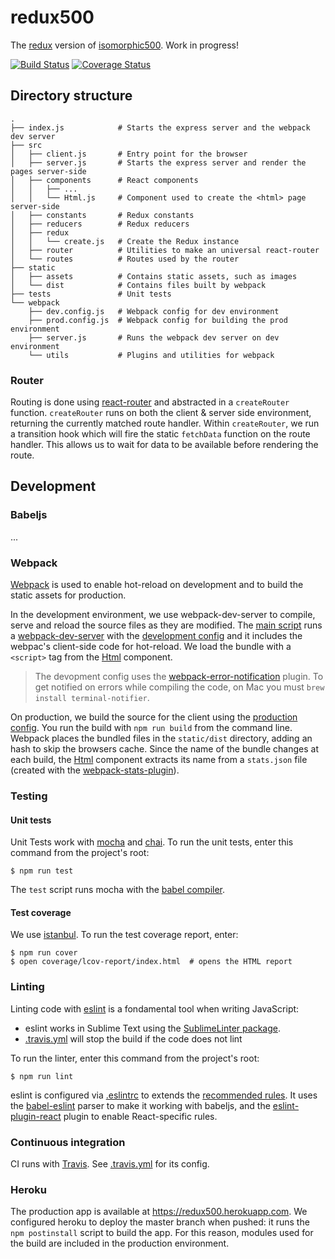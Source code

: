 # redux500

The [redux](https://github.com/rackt/redux) version of [isomorphic500](http://github.com/gpbl/isomorphic500). Work in progress!

[![Build Status](https://travis-ci.org/gpbl/redux500.svg?branch=master)](https://travis-ci.org/gpbl/redux500)
[![Coverage Status](https://coveralls.io/repos/gpbl/redux500/badge.svg?branch=master&service=github)](https://coveralls.io/github/gpbl/redux500?branch=master)

## Directory structure

```
.
├── index.js            # Starts the express server and the webpack dev server
├── src
│   ├── client.js       # Entry point for the browser
│   ├── server.js       # Starts the express server and render the pages server-side
│   ├── components      # React components
│   │   ├── ...
│   │   └── Html.js     # Component used to create the <html> page server-side
│   ├── constants       # Redux constants
│   ├── reducers        # Redux reducers
│   ├── redux
│   │   └── create.js   # Create the Redux instance
│   ├── router          # Utilities to make an universal react-router
│   └── routes          # Routes used by the router
├── static
│   ├── assets          # Contains static assets, such as images
│   └── dist            # Contains files built by webpack
├── tests               # Unit tests
└── webpack
    ├── dev.config.js   # Webpack config for dev environment
    ├── prod.config.js  # Webpack config for building the prod environment
    ├── server.js       # Runs the webpack dev server on dev environment
    └── utils           # Plugins and utilities for webpack
```

### Router

Routing is done using [react-router](http://rackt.github.io/react-router/) and abstracted in a `createRouter` function. `createRouter` runs on both the client & server side environment, returning the currently matched route handler. Within `createRouter`, we run a transition hook which will fire the static `fetchData` function on the route handler. This allows us to wait for data to be available before rendering the route.

## Development

### Babeljs

...

### Webpack

[Webpack](http://webpack.github.io) is used to enable hot-reload on development
and to build the static assets for production.

In the development environment, we use webpack-dev-server to compile, serve and reload the source files
as they are modified. The [main script](index.js) runs a [webpack-dev-server](./webpack/server.js)
with the [development config](./webpack/dev.config.js) and it includes the webpac's
client-side code for hot-reload. We load the bundle with a `<script>` tag
from the [Html](./src/components/Html.js) component.

> The devopment config uses the [webpack-error-notification](https://github.com/vsolovyov/webpack-error-notification)
> plugin. To get notified on errors while compiling the code, on Mac you must `brew install terminal-notifier`.

On production, we build the source for the client using the [production config](./webpack/prod.config.js).
You run the build with `npm run build` from the command line. Webpack places
the bundled files in the `static/dist` directory, adding an hash to skip the browsers
cache. Since the name of the bundle changes at each build, the [Html](./src/components/Html.js) component
extracts its name from a `stats.json` file (created with the [webpack-stats-plugin](https://www.npmjs.com/package/stats-webpack-plugin)).


### Testing

#### Unit tests

Unit Tests work with [mocha](https://mochajs.org) and [chai](chaijs.com/). To run the
unit tests, enter this command from the project's root:

```
$ npm run test
```

The `test` script runs mocha with the [babel compiler](https://babeljs.io/docs/setup/#mocha).

#### Test coverage

We use [istanbul](https://gotwarlost.github.io/istanbul/). To run the test coverage
report, enter:

```
$ npm run cover
$ open coverage/lcov-report/index.html  # opens the HTML report
```

### Linting

Linting code with [eslint](http://eslint.org) is a fondamental tool when writing JavaScript:

* eslint works in Sublime Text using the [SublimeLinter package](https://github.com/roadhump/SublimeLinter-eslint).
* [.travis.yml](.travis.yml) will stop the build if the code does not lint

To run the linter, enter this command from the project's root:

```
$ npm run lint
```

eslint is configured via [.eslintrc]([.eslintrc]) to extends the [recommended
rules](http://eslint.org/docs/rules).
It uses the [babel-eslint](https://github.com/babel/babel-eslint) parser to
make it working with babeljs, and the [eslint-plugin-react](github.com/yannickcr/eslint-plugin-react)
plugin to enable React-specific rules.

### Continuous integration

CI runs with [Travis](https://travis-ci.org/gpbl/redux500). See [.travis.yml](.travis.yml) for its config.

### Heroku

The production app is available at https://redux500.herokuapp.com. We configured
heroku to deploy the master branch when pushed: it runs the `npm postinstall` script
to build the app. For this reason, modules used for the build are included in the production
environment.

